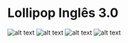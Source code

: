 # Lollipop Inglês 3.0

![alt text](https://github.com/jhoanhabiemanuelfilipe/LollipopIngles3.0/blob/main/0003.png)
![alt text](https://github.com/jhoanhabiemanuelfilipe/LollipopIngles3.0/blob/main/0004.png)
![alt text](https://github.com/jhoanhabiemanuelfilipe/LollipopIngles3.0/blob/main/0002.png)
![alt text](https://github.com/jhoanhabiemanuelfilipe/LollipopIngles3.0/blob/main/0001.png)
